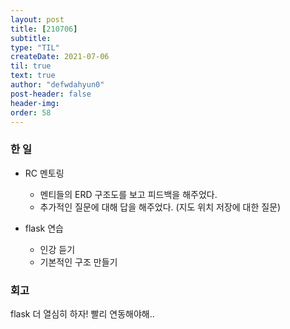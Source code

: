 ```yaml
---
layout: post
title: [210706] 
subtitle:
type: "TIL"
createDate: 2021-07-06
til: true
text: true
author: "defwdahyun0"
post-header: false
header-img: 
order: 58
---
```

### **한 일**

- RC 멘토링
    - 멘티들의 ERD 구조도를 보고 피드백을 해주었다.
    - 추가적인 질문에 대해 답을 해주었다. (지도 위치 저장에 대한 질문)

- flask 연습
    - 인강 듣기
    - 기본적인 구조 만들기

### **회고**

flask 더 열심히 하자! 빨리 연동해야해..